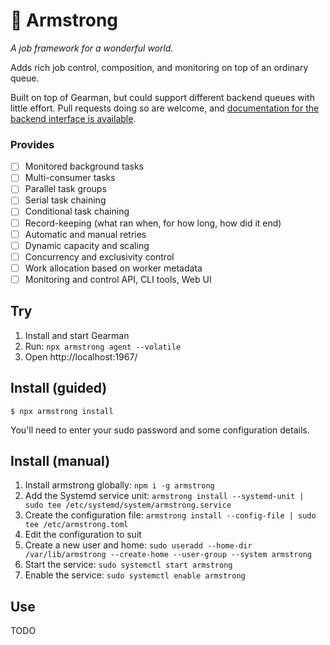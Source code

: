 # 🌈 Armstrong

_A job framework for a wonderful world._

Adds rich job control, composition, and monitoring on top of an ordinary queue.

Built on top of Gearman, but could support different backend queues with little
effort. Pull requests doing so are welcome, and [documentation for the backend
interface is available](./docs/backend-interface.md).

### Provides

- [ ] Monitored background tasks
- [ ] Multi-consumer tasks
- [ ] Parallel task groups
- [ ] Serial task chaining
- [ ] Conditional task chaining
- [ ] Record-keeping (what ran when, for how long, how did it end)
- [ ] Automatic and manual retries
- [ ] Dynamic capacity and scaling
- [ ] Concurrency and exclusivity control
- [ ] Work allocation based on worker metadata
- [ ] Monitoring and control API, CLI tools, Web UI

## Try

1. Install and start Gearman
2. Run: `npx armstrong agent --volatile`
3. Open http://localhost:1967/

## Install (guided)

```
$ npx armstrong install
```

You'll need to enter your sudo password and some configuration details.

## Install (manual)

1. Install armstrong globally: `npm i -g armstrong`
2. Add the Systemd service unit: `armstrong install --systemd-unit | sudo tee /etc/systemd/system/armstrong.service`
3. Create the configuration file: `armstrong install --config-file | sudo tee /etc/armstrong.toml`
4. Edit the configuration to suit
5. Create a new user and home: `sudo useradd --home-dir /var/lib/armstrong --create-home --user-group --system armstrong`
6. Start the service: `sudo systemctl start armstrong`
7. Enable the service: `sudo systemctl enable armstrong`

## Use

TODO

